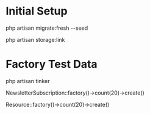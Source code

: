 # Initial Setup

php artisan migrate:fresh --seed

php artisan storage:link


# Factory Test Data

php artisan tinker

NewsletterSubscription::factory()->count(20)->create()

Resource::factory()->count(20)->create()
